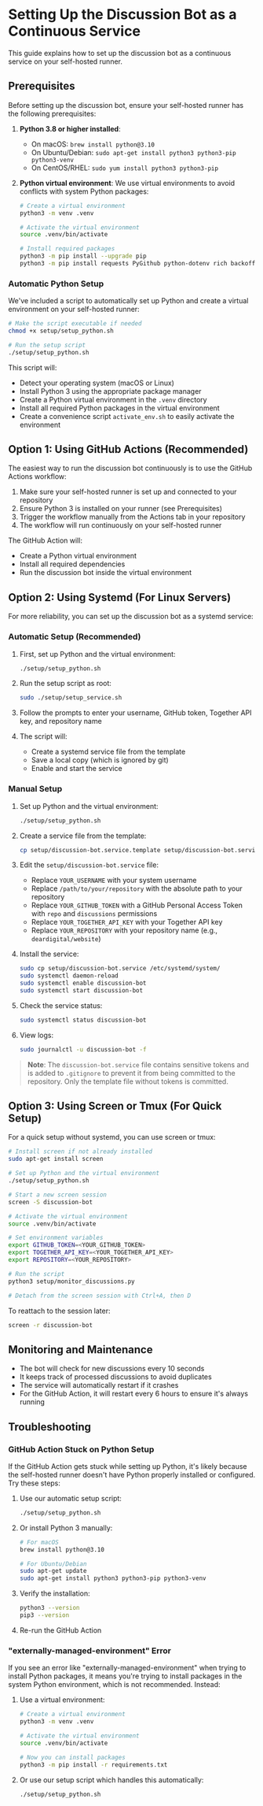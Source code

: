 # Setting Up the Discussion Bot as a Continuous Service

This guide explains how to set up the discussion bot as a continuous service on your self-hosted runner.

## Prerequisites

Before setting up the discussion bot, ensure your self-hosted runner has the following prerequisites:

1. **Python 3.8 or higher installed**:
   - On macOS: `brew install python@3.10`
   - On Ubuntu/Debian: `sudo apt-get install python3 python3-pip python3-venv`
   - On CentOS/RHEL: `sudo yum install python3 python3-pip`

2. **Python virtual environment**:
   We use virtual environments to avoid conflicts with system Python packages:
   ```bash
   # Create a virtual environment
   python3 -m venv .venv
   
   # Activate the virtual environment
   source .venv/bin/activate
   
   # Install required packages
   python3 -m pip install --upgrade pip
   python3 -m pip install requests PyGithub python-dotenv rich backoff together
   ```

### Automatic Python Setup

We've included a script to automatically set up Python and create a virtual environment on your self-hosted runner:

```bash
# Make the script executable if needed
chmod +x setup/setup_python.sh

# Run the setup script
./setup/setup_python.sh
```

This script will:
- Detect your operating system (macOS or Linux)
- Install Python 3 using the appropriate package manager
- Create a Python virtual environment in the `.venv` directory
- Install all required Python packages in the virtual environment
- Create a convenience script `activate_env.sh` to easily activate the environment

## Option 1: Using GitHub Actions (Recommended)

The easiest way to run the discussion bot continuously is to use the GitHub Actions workflow:

1. Make sure your self-hosted runner is set up and connected to your repository
2. Ensure Python 3 is installed on your runner (see Prerequisites)
3. Trigger the workflow manually from the Actions tab in your repository
4. The workflow will run continuously on your self-hosted runner

The GitHub Action will:
- Create a Python virtual environment
- Install all required dependencies
- Run the discussion bot inside the virtual environment

## Option 2: Using Systemd (For Linux Servers)

For more reliability, you can set up the discussion bot as a systemd service:

### Automatic Setup (Recommended)

1. First, set up Python and the virtual environment:
   ```bash
   ./setup/setup_python.sh
   ```

2. Run the setup script as root:
   ```bash
   sudo ./setup/setup_service.sh
   ```

3. Follow the prompts to enter your username, GitHub token, Together API key, and repository name

4. The script will:
   - Create a systemd service file from the template
   - Save a local copy (which is ignored by git)
   - Enable and start the service

### Manual Setup

1. Set up Python and the virtual environment:
   ```bash
   ./setup/setup_python.sh
   ```

2. Create a service file from the template:
   ```bash
   cp setup/discussion-bot.service.template setup/discussion-bot.service
   ```

3. Edit the `setup/discussion-bot.service` file:
   - Replace `YOUR_USERNAME` with your system username
   - Replace `/path/to/your/repository` with the absolute path to your repository
   - Replace `YOUR_GITHUB_TOKEN` with a GitHub Personal Access Token with `repo` and `discussions` permissions
   - Replace `YOUR_TOGETHER_API_KEY` with your Together API key
   - Replace `YOUR_REPOSITORY` with your repository name (e.g., `deardigital/website`)

4. Install the service:
   ```bash
   sudo cp setup/discussion-bot.service /etc/systemd/system/
   sudo systemctl daemon-reload
   sudo systemctl enable discussion-bot
   sudo systemctl start discussion-bot
   ```

5. Check the service status:
   ```bash
   sudo systemctl status discussion-bot
   ```

6. View logs:
   ```bash
   sudo journalctl -u discussion-bot -f
   ```

> **Note**: The `discussion-bot.service` file contains sensitive tokens and is added to `.gitignore` to prevent it from being committed to the repository. Only the template file without tokens is committed.

## Option 3: Using Screen or Tmux (For Quick Setup)

For a quick setup without systemd, you can use screen or tmux:

```bash
# Install screen if not already installed
sudo apt-get install screen

# Set up Python and the virtual environment
./setup/setup_python.sh

# Start a new screen session
screen -S discussion-bot

# Activate the virtual environment
source .venv/bin/activate

# Set environment variables
export GITHUB_TOKEN=<YOUR_GITHUB_TOKEN>
export TOGETHER_API_KEY=<YOUR_TOGETHER_API_KEY>
export REPOSITORY=<YOUR_REPOSITORY>

# Run the script
python3 setup/monitor_discussions.py

# Detach from the screen session with Ctrl+A, then D
```

To reattach to the session later:
```bash
screen -r discussion-bot
```

## Monitoring and Maintenance

- The bot will check for new discussions every 10 seconds
- It keeps track of processed discussions to avoid duplicates
- The service will automatically restart if it crashes
- For the GitHub Action, it will restart every 6 hours to ensure it's always running

## Troubleshooting

### GitHub Action Stuck on Python Setup

If the GitHub Action gets stuck while setting up Python, it's likely because the self-hosted runner doesn't have Python properly installed or configured. Try these steps:

1. Use our automatic setup script:
   ```bash
   ./setup/setup_python.sh
   ```

2. Or install Python 3 manually:
   ```bash
   # For macOS
   brew install python@3.10
   
   # For Ubuntu/Debian
   sudo apt-get update
   sudo apt-get install python3 python3-pip python3-venv
   ```

3. Verify the installation:
   ```bash
   python3 --version
   pip3 --version
   ```

4. Re-run the GitHub Action

### "externally-managed-environment" Error

If you see an error like "externally-managed-environment" when trying to install Python packages, it means you're trying to install packages in the system Python environment, which is not recommended. Instead:

1. Use a virtual environment:
   ```bash
   # Create a virtual environment
   python3 -m venv .venv
   
   # Activate the virtual environment
   source .venv/bin/activate
   
   # Now you can install packages
   python3 -m pip install -r requirements.txt
   ```

2. Or use our setup script which handles this automatically:
   ```bash
   ./setup/setup_python.sh
   ``` 